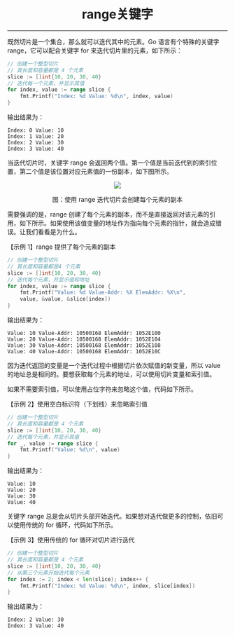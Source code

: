 <center><h1>range关键字</h1></center>

---

既然切片是一个集合，那么就可以迭代其中的元素。Go 语言有个特殊的关键字 range，它可以配合关键字 for 来迭代切片里的元素，如下所示：

```go
// 创建一个整型切片
// 其长度和容量都是 4 个元素
slice := []int{10, 20, 30, 40}
// 迭代每一个元素，并显示其值
for index, value := range slice {
    fmt.Printf("Index: %d Value: %d\n", index, value)
}
```

输出结果为：

```
Index: 0 Value: 10
Index: 1 Value: 20
Index: 2 Value: 30
Index: 3 Value: 40
```

当迭代切片时，关键字 range 会返回两个值。第一个值是当前迭代到的索引位置，第二个值是该位置对应元素值的一份副本，如下图所示。

<div align=center> 
    <img src="img/2-语言容器/07-range关键字/使用 range 迭代切片会创建每个元素的副本.gif"/> 
    <p>图：使用 range 迭代切片会创建每个元素的副本</p>
</div>

需要强调的是，range 创建了每个元素的副本，而不是直接返回对该元素的引用，如下所示。如果使用该值变量的地址作为指向每个元素的指针，就会造成错误。让我们看看是为什么。

【示例 1】range 提供了每个元素的副本

```go
// 创建一个整型切片
// 其长度和容量都是4 个元素
slice := []int{10, 20, 30, 40}
// 迭代每个元素，并显示值和地址
for index, value := range slice {
    fmt.Printf("Value: %d Value-Addr: %X ElemAddr: %X\n",
    value, &value, &slice[index])
}
```

输出结果为：

```
Value: 10 Value-Addr: 10500168 ElemAddr: 1052E100
Value: 20 Value-Addr: 10500168 ElemAddr: 1052E104
Value: 30 Value-Addr: 10500168 ElemAddr: 1052E108
Value: 40 Value-Addr: 10500168 ElemAddr: 1052E10C
```

因为迭代返回的变量是一个迭代过程中根据切片依次赋值的新变量，所以 value 的地址总是相同的。要想获取每个元素的地址，可以使用切片变量和索引值。

如果不需要索引值，可以使用占位字符来忽略这个值，代码如下所示。

【示例 2】使用空白标识符（下划线）来忽略索引值

```go
// 创建一个整型切片
// 其长度和容量都是 4 个元素
slice := []int{10, 20, 30, 40}
// 迭代每个元素，并显示其值
for _, value := range slice {
    fmt.Printf("Value: %d\n", value)
}
```

输出结果为：

```
Value: 10
Value: 20
Value: 30
Value: 40
```

关键字 range 总是会从切片头部开始迭代。如果想对迭代做更多的控制，依旧可以使用传统的 for 循环，代码如下所示。

【示例 3】使用传统的 for 循环对切片进行迭代

```go
// 创建一个整型切片
// 其长度和容量都是 4 个元素
slice := []int{10, 20, 30, 40}
// 从第三个元素开始迭代每个元素
for index := 2; index < len(slice); index++ {
    fmt.Printf("Index: %d Value: %d\n", index, slice[index])
}
```

输出结果为：

```
Index: 2 Value: 30
Index: 3 Value: 40
```
